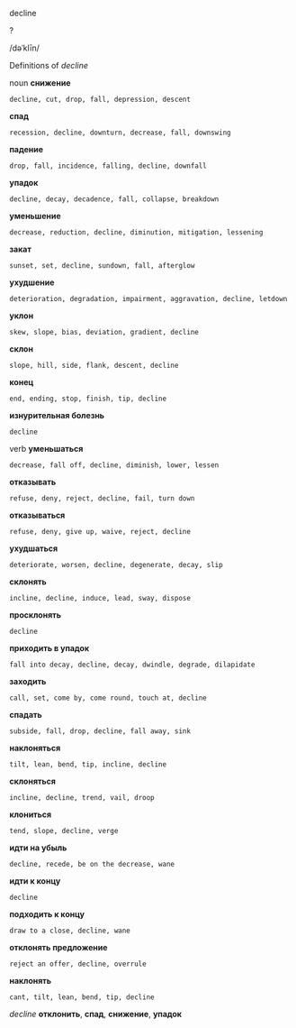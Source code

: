 decline

?

/dəˈklīn/

Definitions of _decline_

noun
**снижение**

    decline, cut, drop, fall, depression, descent
**спад**

    recession, decline, downturn, decrease, fall, downswing
**падение**

    drop, fall, incidence, falling, decline, downfall
**упадок**

    decline, decay, decadence, fall, collapse, breakdown
**уменьшение**

    decrease, reduction, decline, diminution, mitigation, lessening
**закат**

    sunset, set, decline, sundown, fall, afterglow
**ухудшение**

    deterioration, degradation, impairment, aggravation, decline, letdown
**уклон**

    skew, slope, bias, deviation, gradient, decline
**склон**

    slope, hill, side, flank, descent, decline
**конец**

    end, ending, stop, finish, tip, decline
**изнурительная болезнь**

    decline

verb
**уменьшаться**

    decrease, fall off, decline, diminish, lower, lessen
**отказывать**

    refuse, deny, reject, decline, fail, turn down
**отказываться**

    refuse, deny, give up, waive, reject, decline
**ухудшаться**

    deteriorate, worsen, decline, degenerate, decay, slip
**склонять**

    incline, decline, induce, lead, sway, dispose
**просклонять**

    decline
**приходить в упадок**

    fall into decay, decline, decay, dwindle, degrade, dilapidate
**заходить**

    call, set, come by, come round, touch at, decline
**спадать**

    subside, fall, drop, decline, fall away, sink
**наклоняться**

    tilt, lean, bend, tip, incline, decline
**склоняться**

    incline, decline, trend, vail, droop
**клониться**

    tend, slope, decline, verge
**идти на убыль**

    decline, recede, be on the decrease, wane
**идти к концу**

    decline
**подходить к концу**

    draw to a close, decline, wane
**отклонять предложение**

    reject an offer, decline, overrule
**наклонять**

    cant, tilt, lean, bend, tip, decline

_decline_
**отклонить**, **спад**, **снижение**, **упадок**